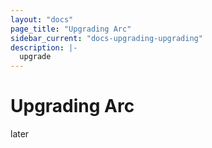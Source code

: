 ```yaml
---
layout: "docs"
page_title: "Upgrading Arc"
sidebar_current: "docs-upgrading-upgrading"
description: |-
  upgrade
---
```


# Upgrading Arc 

later
